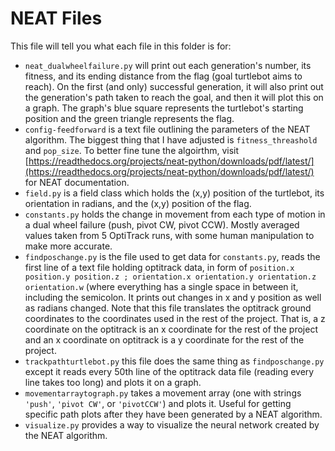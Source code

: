 # NEAT Files

This file will tell you what each file in this folder is for:

- ``neat_dualwheelfailure.py`` will print out each generation's number, its fitness, and its ending distance from the flag (goal turtlebot aims to reach). On the first (and only) successful generation, it will also print out the generation's path taken to reach the goal, and then it will plot this on a graph. The graph's blue square represents the turtlebot's starting position and the green triangle represents the flag.
- ``config-feedforward`` is a text file outlining the parameters of the NEAT algorithm. The biggest thing that I have adjusted is ``fitness_threashold`` and ``pop_size``. To better fine tune the algoirthm, visit [https://readthedocs.org/projects/neat-python/downloads/pdf/latest/](https://readthedocs.org/projects/neat-python/downloads/pdf/latest/) for NEAT documentation.
- ``field.py`` is a field class which holds the (x,y) position of the turtlebot, its orientation in radians, and the (x,y) position of the flag.
- ``constants.py`` holds the change in movement from each type of motion in a dual wheel failure (push, pivot CW, pivot CCW). Mostly averaged values taken from 5 OptiTrack runs, with some human manipulation to make more accurate.
- ``findposchange.py`` is the file used to get data for ``constants.py``, reads the first line of a text file holding optitrack data, in form of ``position.x position.y position.z ; orientation.x orientation.y orientation.z orientation.w`` (where everything has a single space in between it, including the semicolon. It prints out changes in x and y position as well as radians changed. Note that this file translates the optitrack ground coordinates to the coordinates used in the rest of the project. That is, a z coordinate on the optitrack is an x coordinate for the rest of the project and an x coordinate on optitrack is a y coordinate for the rest of the project.
- ``trackpathturtlebot.py`` this file does the same thing as ``findposchange.py`` except it reads every 50th line of the optitrack data file (reading every line takes too long) and plots it on a graph.
- ``movementarraytograph.py`` takes a movement array (one with strings ``'push'``, ``'pivot CW'``, or ``'pivotCCW'``) and plots it. Useful for getting specific path plots after they have been generated by a NEAT algorithm. 
- ``visualize.py`` provides a way to visualize the neural network created by the NEAT algorithm.
